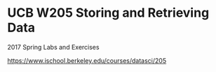 # UCB W205 Storing and Retrieving Data
2017 Spring Labs and Exercises

https://www.ischool.berkeley.edu/courses/datasci/205
